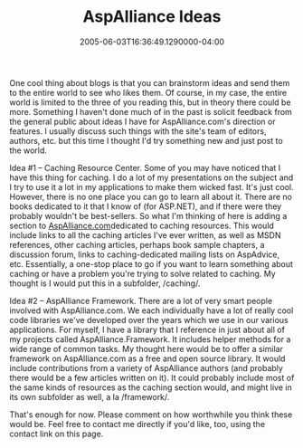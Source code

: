 ﻿---
title: AspAlliance Ideas
date: "2005-06-03T16:36:49.1290000-04:00"
description: One cool thing about blogs is that you can brainstorm ideas and
featuredImage: /img/default-post-image.jpg
---

One cool thing about blogs is that you can brainstorm ideas and send them to the entire world to see who likes them. Of course, in my case, the entire world is limited to the three of you reading this, but in theory there could be more. Something I haven't done much of in the past is solicit feedback from the general public about ideas I have for AspAlliance.com's direction or features. I usually discuss such things with the site's team of editors, authors, etc. but this time I thought I'd try something new and just post to the world.

Idea #1 – Caching Resource Center. Some of you may have noticed that I have this thing for caching. I do a lot of my presentations on the subject and I try to use it a lot in my applications to make them wicked fast. It's just cool. However, there is no one place you can go to learn all about it. There are no books dedicated to it that I know of (for ASP.NET), and if there were they probably wouldn't be best-sellers. So what I'm thinking of here is adding a section to [AspAlliance.com](http://aspalliance.com/)dedicated to caching resources. This would include links to all the caching articles I've ever written, as well as MSDN references, other caching articles, perhaps book sample chapters, a discussion forum, links to caching-dedicated mailing lists on AspAdvice, etc. Essentially, a one-stop place to go if you want to learn something about caching or have a problem you're trying to solve related to caching. My thought is I would put this in a subfolder, /caching/.

Idea #2 – AspAlliance Framework. There are a lot of very smart people involved with AspAlliance.com. We each individually have a lot of really cool code libraries we've developed over the years which we use in our various applications. For myself, I have a library that I reference in just about all of my projects called AspAlliance.Framework. It includes helper methods for a wide range of common tasks. My thought here would be to offer a similar framework on AspAlliance.com as a free and open source library. It would include contributions from a variety of AspAlliance authors (and probably there would be a few articles written on it). It could probably include most of the same kinds of resources as the caching section would, and might live in its own subfolder as well, a la /framework/.

That's enough for now. Please comment on how worthwhile you think these would be. Feel free to contact me directly if you'd like, too, using the contact link on this page.

